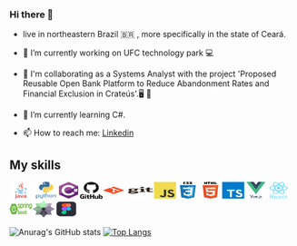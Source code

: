 ### Hi there 👋

- live in northeastern Brazil 🇧🇷 , more specifically in the state of Ceará.
- 🔭  I’m currently working on UFC technology park :computer:
- 👯  I'm collaborating as a Systems Analyst with the project 'Proposed Reusable Open Bank Platform to Reduce Abandonment Rates and Financial Exclusion in Crateús'.:desktop_computer: :iphone:
- 🌱 I’m currently learning C#. 

- 📫 How to reach me: <a href="https://www.linkedin.com/in/mizael-machado-da-silva-99a6701a9/">Linkedin</a>
## My skills
<img src="https://raw.githubusercontent.com/devicons/devicon/master/icons/java/java-original-wordmark.svg" height="30" width="40"/> <img src="https://raw.githubusercontent.com/devicons/devicon/master/icons/python/python-original-wordmark.svg" height="30" width="40"/><img src="https://raw.githubusercontent.com/devicons/devicon/master/icons/csharp/csharp-original.svg" height="30" width="40"/><img src="https://raw.githubusercontent.com/devicons/devicon/master/icons/github/github-original-wordmark.svg" height="30" width="40"/><img src="https://raw.githubusercontent.com/devicons/devicon/master/icons/git/git-original-wordmark.svg" height="30" width="90"/><img src="https://raw.githubusercontent.com/devicons/devicon/master/icons/javascript/javascript-original.svg" height="30" width="40"/><img src="https://raw.githubusercontent.com/devicons/devicon/master/icons/css3/css3-original-wordmark.svg" height="30" width="40"/><img src="https://raw.githubusercontent.com/devicons/devicon/master/icons/html5/html5-original-wordmark.svg" height="30" width="40"/><img src="https://raw.githubusercontent.com/devicons/devicon/master/icons/typescript/typescript-original.svg" height="30" width="40"/><img src="https://raw.githubusercontent.com/devicons/devicon/master/icons/vuejs/vuejs-original-wordmark.svg" height="30" width="40"/><img src="https://raw.githubusercontent.com/devicons/devicon/master/icons/react/react-original-wordmark.svg" height="30" width="40"/><img src="./skills/spring.png" height="30" width="40"/><img src="./skills/taiga.png" height="30" width="40"/><img src="./skills/figma.png" height="30" width="40"/>


![Anurag's GitHub stats](https://github-readme-stats.vercel.app/api?username=mizaelMachado&repo=appOng&show_icons=true&theme=vision-friendly-dark)
[![Top Langs](https://github-readme-stats.vercel.app/api/top-langs/?username=mizaelMachado&layout=compact)](https://github.com/anuraghazra/github-readme-stats)

